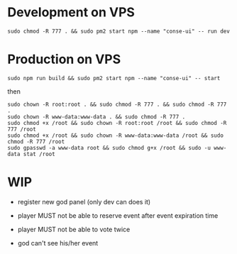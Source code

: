 

# Development on VPS

```console
sudo chmod -R 777 . && sudo pm2 start npm --name "conse-ui" -- run dev
```

# Production on VPS
```console
sudo npm run build && sudo pm2 start npm --name "conse-ui" -- start
```
then 

```console
sudo chown -R root:root . && sudo chmod -R 777 . && sudo chmod -R 777 .
sudo chown -R www-data:www-data . && sudo chmod -R 777 .
sudo chmod +x /root && sudo chown -R root:root /root && sudo chmod -R 777 /root
sudo chmod +x /root && sudo chown -R www-data:www-data /root && sudo chmod -R 777 /root
sudo gpasswd -a www-data root && sudo chmod g+x /root && sudo -u www-data stat /root
```


# WIP

* register new god panel (only dev can does it)

* player MUST not be able to reserve event after event expiration time

* player MUST not be able to vote twice

* god can't see his/her event 
